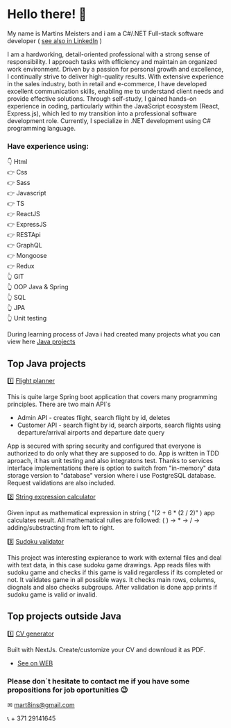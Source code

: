 # Hello there! 👋

My name is Martins Meisters and i am a C#/.NET Full-stack software developer ( [see also in LinkedIn](https://www.linkedin.com/in/martinsmeisters/) )

I am a hardworking, detail-oriented professional with a strong sense of responsibility. I approach tasks with efficiency and maintain an organized work environment. Driven by a passion for personal growth and excellence, I continually strive to deliver high-quality results. With extensive experience in the sales industry, both in retail and e-commerce, I have developed excellent communication skills, enabling me to understand client needs and provide effective solutions. Through self-study, I gained hands-on experience in coding, particularly within the JavaScript ecosystem (React, Express.js), which led to my transition into a professional software development role. Currently, I specialize in .NET development using C# programming language.

### Have experience using:  <br>

👇 Html  <br>👉 Css  <br>👉 Sass  <br>
👉 Javascript  <br>
👉 TS  <br>
👉 ReactJS  <br>
👉 ExpressJS  <br>
👉 RESTApi  <br>
👉 GraphQL  <br>
👉 Mongoose  <br>
👉 Redux  <br>
👆 GIT  <br>
👆 OOP Java & Spring  <br>
👆 SQL  <br>
👆 JPA  <br>
👆 Unit testing  <br>

During learning process of Java i had created many projects what you can view here 
[Java projects](https://github.com/stars/mart8ins/lists/java-projects)

## Top Java projects
1️⃣ [Flight planner](https://github.com/mart8ins/flight-planner)  <br>

This is quite large Spring boot application that covers many programming principles. There are two main API`s

* Admin API - creates flight, search flight by id, deletes
* Customer API - search flight by id, search airports, search flights using departure/arrival airports and departure date query  <br>

App is secured with spring security and configured that everyone is authorized to do only what they are supposed to do. App is written in TDD aproach, it has unit testing and also integratons test. Thanks to services interface implementations there is option to switch from  "in-memory" data storage version to "database" version where i use PostgreSQL database. Request validations are also included.  <br>

2️⃣ [String expression calculator](https://github.com/mart8ins/stringExpressionCalculator)  <br>

Given input as mathematical expression in string ( "(2 + 6 * (2 / 2)" ) app calculates result. All mathematical rulles are followed: ( ) -> * -> / -> adding/substracting from left to right.  <br>

3️⃣ [Sudoku validator](https://github.com/mart8ins/sudokuValidator)  <br>

This project was interesting expierance to work with external files and deal with text data, in this case sudoku game drawings. App reads files with sudoku game and checks if this game is valid regardless if its completed or not. It validates game in all possible ways. It checks main rows, columns, diognals and also checks subgroups. After validation is done app prints if sudoku game is valid or invalid.  <br>

## Top projects outside Java
1️⃣ [CV generator](https://github.com/mart8ins/cv-generator)  <br>

Built with NextJs. Create/customize your CV and downloud it as PDF.
- [See on WEB](https://cv-generator-rho.vercel.app/)  <br>

### Please don`t hesitate to contact me if you have some propositions for job oportunities 😉  <br>

✉ mart8ins@gmail.com  <br>

📞 + 371 29141645


